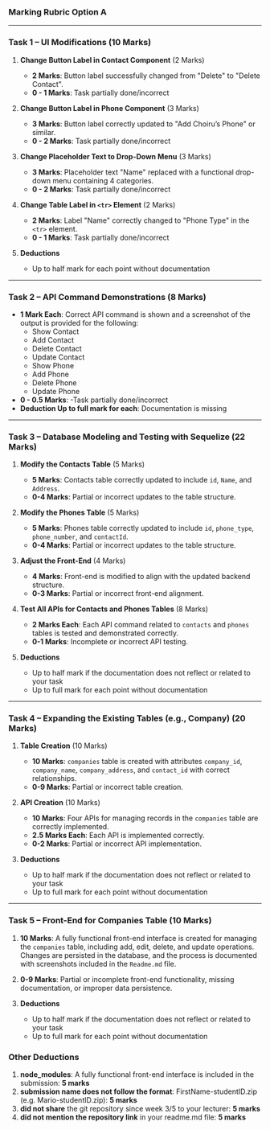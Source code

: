 ### Marking Rubric Option A

---

### **Task 1 – UI Modifications** (10 Marks)
1. **Change Button Label in Contact Component** (2 Marks)
    - **2 Marks**: Button label successfully changed from "Delete" to "Delete Contact".
    - **0 - 1 Marks**: Task partially done/incorrect

2. **Change Button Label in Phone Component** (3 Marks)
    - **3 Marks**: Button label correctly updated to "Add Choiru’s Phone" or similar.
    - **0 - 2 Marks**: Task partially done/incorrect
3. **Change Placeholder Text to Drop-Down Menu** (3 Marks)
    - **3 Marks**: Placeholder text "Name" replaced with a functional drop-down menu containing 4 categories.
    - **0 - 2 Marks**: Task partially done/incorrect
4. **Change Table Label in `<tr>` Element** (2 Marks)
    - **2 Marks**: Label "Name" correctly changed to "Phone Type" in the `<tr>` element.
    - **0 - 1 Marks**: Task partially done/incorrect

5. **Deductions**
    - Up to half mark for each point without documentation

---

### **Task 2 – API Command Demonstrations** (8 Marks)
- **1 Mark Each**: Correct API command is shown and a screenshot of the output is provided for the following:
    - Show Contact
    - Add Contact
    - Delete Contact
    - Update Contact
    - Show Phone
    - Add Phone
    - Delete Phone
    - Update Phone
- **0 - 0.5 Marks**: -Task partially done/incorrect
- **Deduction Up to full mark for each**: Documentation is missing

---

### **Task 3 – Database Modeling and Testing with Sequelize** (22 Marks)
1. **Modify the Contacts Table** (5 Marks)
    - **5 Marks**: Contacts table correctly updated to include `id`, `Name`, and `Address`.
    - **0-4 Marks**: Partial or incorrect updates to the table structure.


2. **Modify the Phones Table** (5 Marks)
    - **5 Marks**: Phones table correctly updated to include `id`, `phone_type`, `phone_number`, and `contactId`.
    - **0-4 Marks**: Partial or incorrect updates to the table structure.

3. **Adjust the Front-End** (4 Marks)
    - **4 Marks**: Front-end is modified to align with the updated backend structure.
    - **0-3 Marks**: Partial or incorrect front-end alignment.

4. **Test All APIs for Contacts and Phones Tables** (8 Marks)
    - **2 Marks Each**: Each API command related to `contacts` and `phones` tables is tested and demonstrated correctly.
    - **0-1 Marks**: Incomplete or incorrect API testing.

5. **Deductions**
    - Up to half mark if the documentation does not reflect or related to your task
    - Up to full mark for each point without documentation

---

### **Task 4 – Expanding the Existing Tables (e.g., Company)** (20 Marks)
1. **Table Creation** (10 Marks)
    - **10 Marks**: `companies` table is created with attributes `company_id`, `company_name`, `company_address`, and `contact_id` with correct relationships.
    - **0-9 Marks**: Partial or incorrect table creation.

2. **API Creation** (10 Marks)
    - **10 Marks**: Four APIs for managing records in the `companies` table are correctly implemented.
    - **2.5 Marks Each**: Each API is implemented correctly.
    - **0-2 Marks**: Partial or incorrect API implementation.

3. **Deductions**
    - Up to half mark if the documentation does not reflect or related to your task
    - Up to full mark for each point without documentation
---

### **Task 5 – Front-End for Companies Table** (10 Marks)
1. **10 Marks**: A fully functional front-end interface is created for managing the `companies` table, including add, edit, delete, and update operations. Changes are persisted in the database, and the process is documented with screenshots included in the `Readme.md` file.
2. **0-9 Marks**: Partial or incomplete front-end functionality, missing documentation, or improper data persistence.

3. **Deductions**
   - Up to half mark if the documentation does not reflect or related to your task
   - Up to full mark for each point without documentation

### **Other Deductions**
1. **node_modules**: A fully functional front-end interface is included in the submission: **5 marks**
2. **submission name does not follow the format**: FirstName-studentID.zip (e.g. Mario-studentID.zip): **5 marks**
3. **did not share** the git repository since week 3/5 to your lecturer: **5 marks**
4. **did not mention the repository link** in your readme.md file: **5 marks**